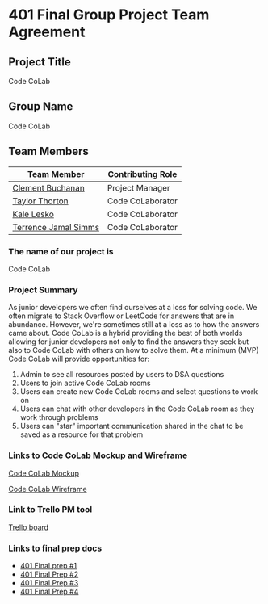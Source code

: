 # 401 Final Group Project Team Agreement

## Project Title

Code CoLab

## Group Name

Code CoLab

## Team Members

| Team Member                                            | Contributing Role |
| ------------------------------------------------------ | ----------------- |
| [Clement Buchanan](https://github.com/ClementBuchanan) | Project Manager   |
| [Taylor Thorton](https://github.com/thornrae)          | Code CoLaborator  |
| [Kale Lesko](https://github.com/Saynka)                | Code CoLaborator  |
| [Terrence Jamal Simms](https://github.com/tjsimms)     | Code CoLaborator  |

### The name of our project is

Code CoLab

### Project Summary

As junior developers we often find ourselves at a loss for solving code. We often migrate to Stack Overflow or LeetCode for answers that are in abundance. However, we're sometimes still at a loss as to how the answers came about. Code CoLab is a hybrid providing the best of both worlds allowing for junior developers not only to find the answers they seek but also to Code CoLab with others on how to solve them. At a minimum (MVP) Code CoLab will provide opportunities for:

1. Admin to see all resources posted by users to DSA questions
1. Users to join active Code CoLab rooms
1. Users can create new Code CoLab rooms and select questions to work on
1. Users can chat with other developers in the Code CoLab room as they work through problems
1. Users can "star" important communication shared in the chat to be saved as a resource for that problem

### Links to Code CoLab Mockup and Wireframe

[Code CoLab Mockup](assets/Code_CoLab_Mockup.jpg)

[Code CoLab Wireframe](assets/Code_CoLab_Wireframe.jpg)

### Link to Trello PM tool

[Trello board](https://trello.com/b/N2BCOzKw/code-colab)

### Links to final prep docs

- [401 Final prep #1](401_Final_Prep_1.md)
- [401 Final Prep #2](401_Final_Prep_2.md)
- [401 Final Prep #3](401_Final_Prep_3.md)
- [401 Final Prep #4](401_Final_Prep_4.md)
